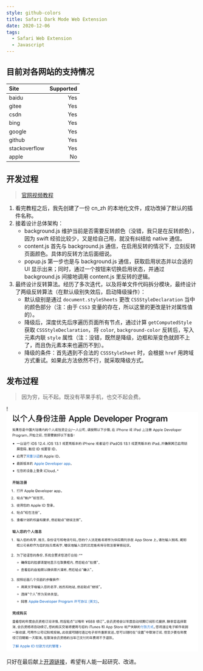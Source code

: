 ```yaml
---
style: github-colors
title: Safari Dark Mode Web Extension
date: 2020-12-06
tags:
  - Safari Web Extension
  - Javascript
---
```


## 目前对各网站的支持情况

| Site          | Supported |
| :------------ | --------: |
| baidu         |       Yes |
| gitee         |       Yes |
| csdn          |       Yes |
| bing          |       Yes |
| google        |       Yes |
| github        |       Yes |
| stackoverflow |       Yes |
| apple         |        No |

## 开发过程

> [官网视频教程](https://devstreaming-cdn.apple.com/videos/wwdc/2020/10665/3/C174BFAC-4EEB-41C6-9019-4386F9E18CD5/master.m3u8)

1. 看完教程之后，我先创建了一份 cn_zh 的本地化文件，成功改掉了默认的插件名称。
2. 接着设计总体架构：
   - background.js 维护当前是否需要反转颜色（没错，我只是在反转颜色），因为 swift 经验比较少，又是给自己用，就没有纠结给 native 通信。
   - content.js 首先与 background.js 通信，在启用反转的情况下，立刻反转页面颜色。具体的反转方法后面细说。
   - popup.js 第一步也是与 background.js 通信，获取启用状态并以合适的 UI 显示出来；同时，通过一个按钮来切换启用状态，并通过 background.js 间接地调用 content.js 里反转的逻辑。
3. 最终设计反转算法。经历了多次迭代，以及将单文件代码拆分模块，最终设计了两级反转算法（在默认级别失效后，启动降级操作）：
   - 默认级别是通过 `document.styleSheets` 更改 `CSSStyleDeclaration` 当中的颜色部分（注：由于 `CSS3` 变量的存在，所以这里的更改是针对属性值的）。
   - 降级后，深度优先后序遍历页面所有节点，通过计算 `getComputedStyle` 获取 `CSSStyleDeclaration`，将 `color`, `background-color` 反转后，写入元素内联 `style` 属性（注：没错，既然是降级，边框和渐变色就顾不上了，而且伪元素本来也遍历不到）。
   - 降级的条件：首先遇到不合法的 `CSSStyleSheet` 时，会根据 `href` 用跨域方式重试。如果此方法依然不行，就采取降级方式。

## 发布过程

> 因为穷，玩不起。既没有苹果手机，也交不起会费。

!![因为穷，玩不起](Safari-Dark-Mode-Web-Extension/lack-of-money.png)

只好在最后献上[开源链接](https://gitee.com/yx1991/dark-mode-web-extension)，希望有人能一起研究、改进。
